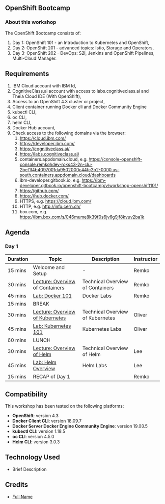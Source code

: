 ## OpenShift Bootcamp

### About this workshop

The OpenShift Bootcamp consists of:

1. Day 1: OpenShift 101 - an Introduction to Kubernetes and OpenShift,
2. Day 2: OpenShift 201 - advanced topics: Istio, Storage and Operators,
3. Day 3: OpenShift 202 - DevOps: S2I, Jenkins and OpenShift Pipelines, Multi-Cloud Manager.

## Requirements

1. IBM Cloud account with IBM Id,
2. CognitiveClass.ai account with access to labs.cognitiveclass.ai and Theia Cloud IDE (With OpenShift),
3. Access to an OpenShift 4.3 cluster or project,
4. Client container running Docker cli and Docker Community Engine
5. kubectl CLI,
6. oc CLI,
7. helm CLI,
8. Docker Hub account,
9. Check access to the following domains via the browser:
    1. https://cloud.ibm.com/
    2. https://developer.ibm.com/
    3. https://cognitiveclass.ai/
    4. https://labs.cognitiveclass.ai/
    5. containers.appdomain.cloud, e.g. https://console-openshift-console.remkohdev-roks43-2n-clu-2bef1f4b4097001da9502000c44fc2b2-0000.us-south.containers.appdomain.cloud/dashboards
    6. ibm-developer.gitbook.io, e.g. https://ibm-developer.gitbook.io/openshift-bootcamp/v/workshop-openshift101/
    7. https://github.com/
    8. https://hub.docker.com/
    9. HTTPS, e.g. https://cloud.ibm.com/
    10. HTTP, e.g. http://info.cern.ch/
    11. box.com, e.g. https://ibm.box.com/s/046mume8k39f0s6jv6g9jf8kvuv2ba1k

## Agenda

###  Day 1

| Duration | Topic | Description | Instructor |
| - | - | - | - |
| 15 mins | Welcome and Setup | - | Remko |
| 30 mins | [Lecture: Overview of Containers](tbd) | Technical Overview of Containers | Remko |
| 45 mins | [Lab: Docker 101](generatedContent/docker101/README.md) | Docker Labs | Remko |
| 15 mins | BREAK | | |
| 30 mins | [Lecture: Overview of Kubernetes](tbd) | Technical Overview of Kubernetes | Oliver |
| 45 mins | [Lab: Kubernetes 101](generatedContent/kube101/README.md) | Kubernetes Labs | Oliver |
| 60 mins | LUNCH | | |
| 30 mins | [Lecture: Overview of Helm](tbd) | Technical Overview of Helm | Lee |
| 45 mins | [Lab: Helm Overview ](generatedContent/helm101/README.md) | Helm Labs | Lee |
| 15 mins | RECAP of Day 1 | | Remko |

## Compatibility

This workshop has been tested on the following platforms:

* **OpenShift**: version 4.3
* **Docker Client CLI**: version 18.09.7
* **Docker Server Docker Engine Community Engine**: version 19.03.5
* **kubectl CLI**: version 1.18.5
* **oc CLI**: version 4.5.0
* **Helm CLI**: version 3.0.3

## Technology Used

* Brief Description

## Credits

* [Full Name](https://github.com/githubid)
